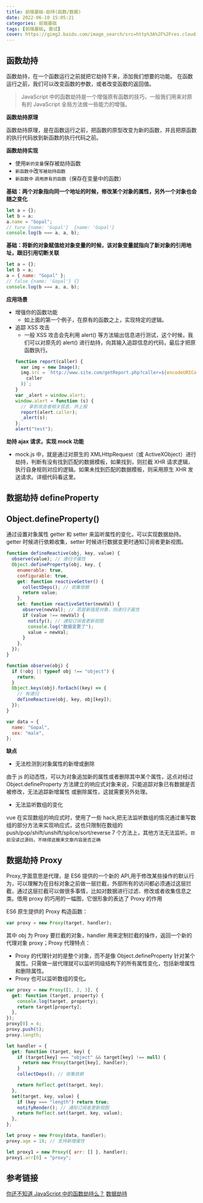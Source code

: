 ```yaml
---
title: 前端基础-劫持(函数/数据)
date: 2022-06-10 15:05:21
categories: 前端基础
tags: [前端基础, 面试]
cover: https://gimg2.baidu.com/image_search/src=http%3A%2F%2Fres.cloudinary.com%2Fcitiar%2Fimage%2Fupload%2Fv1611373461%2Fucamc%2Fcommon%2Fthumb_5x_Javascript-O.png&refer=http%3A%2F%2Fres.cloudinary.com&app=2002&size=f9999,10000&q=a80&n=0&g=0n&fmt=auto?sec=1657437058&t=2169b1ec59622a8e20039841292e4d8b
---
```


## 函数劫持

函数劫持，在一个函数运行之前就把它劫持下来，添加我们想要的功能。 在函数运行之前，我们可以改变函数的参数，或者改变函数的返回值。

> JavaScript 中的函数劫持是一个增强原有函数的技巧，一般我们用来对原有的 JavaScript 全局方法做一些能力的增强。

**函数劫持原理**

函数劫持原理，是在函数运行之前，把函数的原型改变为新的函数，并且把原函数的执行代码放到新函数的执行代码之前。

**函数劫持实现**

- 使用`新的变量`保存被劫持函数
- `新函数中`改`写被劫持函数`
- `新函数中` `调用原有的函数`（保存在变量中的函数）

**基础：两个对象指向同一个地址的时候，修改某个对象的属性，另外一个对象也会随之变化**

```js
let a = {};
let b = a;
a.name = "Gopal";
// ture {name: 'Gopal'}  {name: 'Gopal'}
console.log(b === a, a, b);
```

**基础：将新的对象赋值给对象变量的时候，该对象变量就指向了新对象的引用地址，跟旧引用切断关联**

```js
let a = {};
let b = a;
a = { name: "Gopal" };
// false {name: 'Gopal'} {}
console.log(b === a, a, b);
```

**应用场景**

- 增强你的函数功能
  - 如上面的第一个例子，在原有的函数之上，实现特定的逻辑。
- 追踪 XSS 攻击
  - 一般 XSS 攻击会先利用 alert() 等方法输出信息进行测试，这个时候，我们可以对原先的 alert() 进行劫持，向其输入追踪信息的代码，最后才把原函数执行。
  ```js
  function report(caller) {
    var img = new Image();
    img.src = `http://www.site.com/getReport.php?caller=${encodeURIComponent(
      caller
    )}`;
  }
  var _alert = window.alert;
  window.alert = function (s) {
    // 拿到攻击者相关信息，并上报
    report(alert.caller);
    _alert(s);
  };
  alert("test");
  ```

**劫持 ajax 请求，实现 mock 功能**

- mock.js 中，就是通过对原生的 XMLHttpRequest（或 ActiveXObject）进行劫持，判断有没有找到匹配的数据模板，如果找到，则拦截 XHR 请求逻辑，执行自身规则对应的逻辑。如果未找到匹配的数据模板，则采用原生 XHR 发送请求。详细代码看这里。

## 数据劫持 defineProperty

## Object.defineProperty()

通过设置对象属性 getter 和 setter 来监听属性的变化，可以实现数据劫持。getter 时候进行依赖收集，setter 时候进行数据变更时通知订阅者更新视图。

```js
function defineReactive(obj, key, value) {
  observe(value); // 递归子属性
  Object.defineProperty(obj, key, {
    enumerable: true,
    configurable: true,
    get: function reactiveGetter() {
      collectDeps(); // 收集依赖
      return value;
    },
    set: function reactiveSetter(newVal) {
      observe(newVal); // 若是新值是对象，则递归子属性
      if (value !== newVal) {
        notify(); // 通知订阅者更新视图
        console.log("数据变更了");
        value = newVal;
      }
    },
  });
}

function observe(obj) {
  if (!obj || typeof obj !== "object") {
    return;
  }
  Object.keys(obj).forEach((key) => {
    // 有递归
    defineReactive(obj, key, obj[key]);
  });
}

var data = {
  name: "Gopal",
  sex: "male",
};
```

**缺点**

- 无法检测到对象属性的新增或删除

由于 js 的动态性，可以为对象追加新的属性或者删除其中某个属性，这点对经过 Object.defineProperty 方法建立的响应式对象来说，只能追踪对象已有数据是否被修改，无法追踪新增属性 或删除属性，这就需要另外处理。

- 无法监听数组的变化

vue 在实现数组的响应式时，使用了一些 hack,把无法监听数组的情况通过重写数组的部分方法来实现响应式，这也只限制在数组的 push/pop/shift/unshift/splice/sort/reverse 7 个方法上，其他方法无法监听。`目前没读过源码，不晓得这搬来文章内容是否正确`

## 数据劫持 Proxy

Proxy,字面意思是代理，是 ES6 提供的一个新的 API,用于修改某些操作的默认行为，可以理解为在目标对象之前做一层拦截，外部所有的访问都必须通过这层拦截，通过这层拦截可以做很多事情，比如对数据进行过滤、修改或者收集信息之类。借用 proxy 的巧用的一幅图，它很形象的表达了 Proxy 的作用

ES6 原生提供的 Proxy 构造函数：

```js
var proxy = new Proxy(target, handler);
```

其中 obj 为 Proxy 要拦截的对象，handler 用来定制拦截的操作，返回一个新的代理对象 proxy；Proxy 代理特点：

- Proxy 的代理针对的是整个对象，而不是像 Object.defineProperty 针对某个属性。只需做一层代理就可以监听同级结构下的所有属性变化，包括新增属性和删除属性。
- Proxy 也可以监听数组的变化。

```js
var proxy = new Proxy([1, 2, 3], {
  get: function (target, property) {
    console.log(target, property);
    return target[property];
  },
});
proxy[0] = 4;
proxy.push(5);
proxy.length;
```

```js
let handler = {
  get: function (target, key) {
    if (target[key] === "object" && target[key] !== null) {
      return new Proxy(target[key], handler);
    }
    collectDeps(); // 收集依赖

    return Reflect.get(target, key);
  },
  set(target, key, value) {
    if (key === "length") return true;
    notifyRender(); // 通知订阅者更新视图
    return Reflect.set(target, key, value);
  },
};

let proxy = new Proxy(data, handler);
proxy.age = 18; // 支持新增属性

let proxy1 = new Proxy({ arr: [] }, handler);
proxy1.arr[0] = "proxy";
```

## 参考链接

[你还不知道 JavaScript 中的函数劫持么？](https://juejin.cn/post/7103837916274622494)
[数据劫持](https://wenku.baidu.com/view/a78cb667fd4733687e21af45b307e87101f6f8ea.html)
